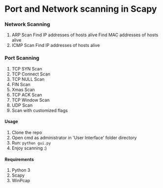 # Port and Network scanning in Scapy

### Network Scanning
  1. ARP Scan
      Find IP addresses of hosts alive
      Find MAC addresses of hosts alive 
  2. ICMP Scan
      Find IP addresses of hosts alive

### Port Scanning
  1. TCP SYN Scan 
  2. TCP Connect Scan 
  3. TCP NULL Scan 
  4. FIN Scan 
  5. Xmas Scan 
  6. TCP ACK Scan 
  7. TCP Window Scan 
  8. UDP Scan 
  9. Scan with customized flags

#### Usage
  1. Clone the repo
  2. Open cmd as administrator in 'User Interface' folder directory 
  3. Run:
        ```python gui.py```
  4. Enjoy scanning :)
        
#### Requirements
  1. Python 3
  2. Scapy 
  3. WinPcap 
